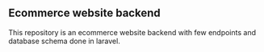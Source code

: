 ## Ecommerce website backend


This repository is an ecommerce website backend with few endpoints and database schema done in laravel.